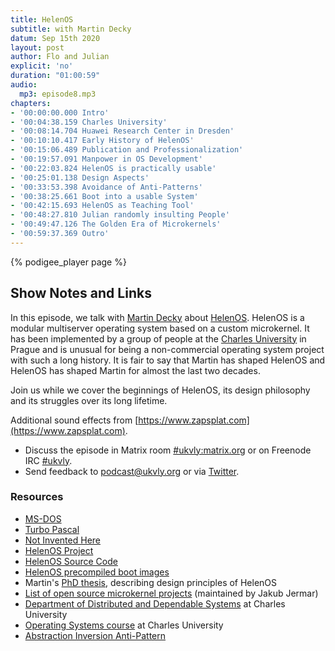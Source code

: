 ```yaml
---
title: HelenOS
subtitle: with Martin Decky
datum: Sep 15th 2020
layout: post
author: Flo and Julian
explicit: 'no'
duration: "01:00:59"
audio:
  mp3: episode8.mp3
chapters:
- '00:00:00.000 Intro'
- '00:04:38.159 Charles University'
- '00:08:14.704 Huawei Research Center in Dresden'
- '00:10:10.417 Early History of HelenOS'
- '00:15:06.489 Publication and Professionalization'
- '00:19:57.091 Manpower in OS Development'
- '00:22:03.824 HelenOS is practically usable'
- '00:25:01.138 Design Aspects'
- '00:33:53.398 Avoidance of Anti-Patterns'
- '00:38:25.661 Boot into a usable System'
- '00:42:15.693 HelenOS as Teaching Tool'
- '00:48:27.810 Julian randomly insulting People'
- '00:49:47.126 The Golden Era of Microkernels'
- '00:59:37.369 Outro'
---
```


{% podigee_player page %}

## Show Notes and Links

In this episode, we talk with [Martin Decky](https://twitter.com/mdecky)
about [HelenOS](http://www.helenos.org/). HelenOS is a modular
multiserver operating system based on a custom microkernel. It has
been implemented by a group of people at the [Charles
University](https://cuni.cz/) in Prague and is unusual for being a
non-commercial operating system project with such a long history. It
is fair to say that Martin has shaped HelenOS and HelenOS has shaped
Martin for almost the last two decades.

Join us while we cover the beginnings of HelenOS, its design
philosophy and its struggles over its long lifetime.

Additional sound effects from [https://www.zapsplat.com](https://www.zapsplat.com).

* Discuss the episode in Matrix room [#ukvly:matrix.org](https://app.element.io/#/room/#ukvly:matrix.org) or on Freenode IRC [#ukvly](https://webchat.freenode.net/).
* Send feedback to podcast@ukvly.org or via [Twitter](https://twitter.com/ukvly).

### Resources

- [MS-DOS](https://en.wikipedia.org/wiki/MS-DOS)
- [Turbo Pascal](https://en.wikipedia.org/wiki/Turbo_Pascal)
- [Not Invented Here](https://en.wikipedia.org/wiki/Not_invented_here)
- [HelenOS Project](http://www.helenos.org/)
- [HelenOS Source Code](https://github.com/HelenOS/)
- [HelenOS precompiled boot images](http://www.helenos.org/wiki/Download)
- Martin's [PhD thesis](http://www.decky.cz/vitae/decky-phd-thesis.pdf), describing design principles of HelenOS
- [List of open source microkernel projects](http://www.microkernel.info/) (maintained by Jakub Jermar)
- [Department of Distributed and Dependable Systems](https://d3s.mff.cuni.cz/) at Charles University
- [Operating Systems course](https://d3s.mff.cuni.cz/teaching/nswi004/) at Charles University
- [Abstraction Inversion Anti-Pattern](https://en.wikipedia.org/wiki/Abstraction_inversion)
